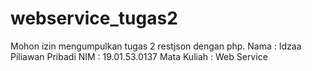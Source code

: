 # webservice_tugas2
Mohon izin mengumpulkan tugas 2 restjson dengan php.
Nama : Idzaa Piliawan Pribadi
NIM : 19.01.53.0137
Mata Kuliah : Web Service
